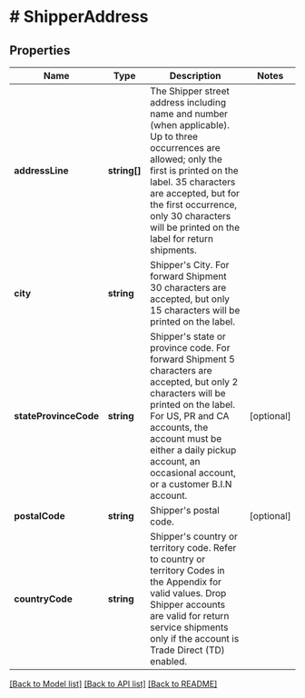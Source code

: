 # # ShipperAddress

## Properties

Name | Type | Description | Notes
------------ | ------------- | ------------- | -------------
**addressLine** | **string[]** | The Shipper street address including name and number (when applicable). Up to three occurrences are allowed; only the first is printed on the label.  35 characters are accepted, but for the first occurrence, only 30 characters will be printed on the label for return shipments. |
**city** | **string** | Shipper&#39;s City.   For forward Shipment 30 characters are accepted, but only 15 characters will be printed on the label. |
**stateProvinceCode** | **string** | Shipper&#39;s state or province code.  For forward Shipment 5 characters are accepted, but only 2 characters will be printed on the label.  For US, PR and CA accounts, the account must be either a daily pickup account, an occasional account, or a customer B.I.N account. | [optional]
**postalCode** | **string** | Shipper&#39;s postal code. | [optional]
**countryCode** | **string** | Shipper&#39;s country or territory code.  Refer to country or territory Codes in the Appendix for valid values.  Drop Shipper accounts are valid for return service shipments only if the account is Trade Direct (TD) enabled. |

[[Back to Model list]](../../README.md#models) [[Back to API list]](../../README.md#endpoints) [[Back to README]](../../README.md)
